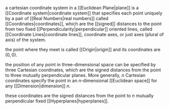 a cartesian coordinate system in a [[Euclidean Plane|plane]] is a [[Coordinate system|coordinate system]] that specifies each point uniquely by a pair of [[Real Numbers|real numbers]] called [[Coordinates|coordinates]], which are the [[signed]] distances to the point from two fixed [[Perpendicularity|perpendicular]] oriented lines, called [[Coordinate Lines|coordinate lines]], coordinate axes, or just axes (plural of axis) of the system. 

the point where they meet is called [[Origin|origin]] and its coordinates are $(0,0)$.

the position of any point in three-dimensional space can be specified by three Cartesian coordinates, which are the signed distances from the point to three mutually perpendicular planes. More generally, $n$ Cartesian coordinates specify the point in an $n$-dimensional [[Euclidean space]] for any [[Dimension|dimension]] $n$. 

these coordinates are the signed distances from the point to $n$ mutually perpendicular fixed [[Hyperplanes|hyperplanes]].